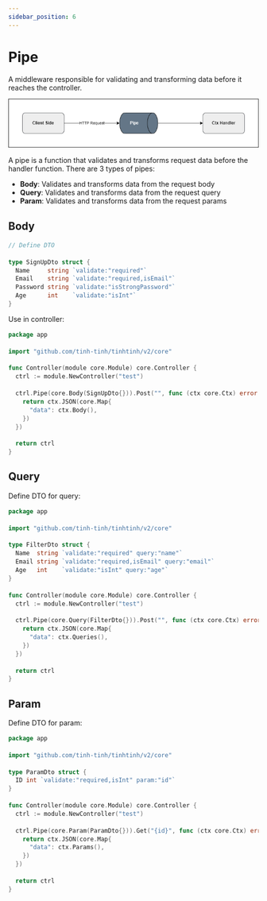 ```yaml
---
sidebar_position: 6
---
```


# Pipe

A middleware responsible for validating and transforming data before it reaches the controller.

![pipe](./img/pipe.png)

A pipe is a function that validates and transforms request data before the handler function. There are 3 types of pipes:
- **Body**: Validates and transforms data from the request body
- **Query**: Validates and transforms data from the request query
- **Param**: Validates and transforms data from the request params

## Body

```go
// Define DTO

type SignUpDto struct {
  Name     string `validate:"required"`
  Email    string `validate:"required,isEmail"`
  Password string `validate:"isStrongPassword"`
  Age      int    `validate:"isInt"`
}
```

Use in controller:

```go
package app

import "github.com/tinh-tinh/tinhtinh/v2/core"

func Controller(module core.Module) core.Controller {
  ctrl := module.NewController("test")
  
  ctrl.Pipe(core.Body(SignUpDto{})).Post("", func (ctx core.Ctx) error {
    return ctx.JSON(core.Map{
      "data": ctx.Body(),
    })
  })
  
  return ctrl
}
```

## Query

Define DTO for query:

```go
package app

import "github.com/tinh-tinh/tinhtinh/v2/core"

type FilterDto struct {
  Name  string `validate:"required" query:"name"`
  Email string `validate:"required,isEmail" query:"email"`
  Age   int    `validate:"isInt" query:"age"`
}

func Controller(module core.Module) core.Controller {
  ctrl := module.NewController("test")
  
  ctrl.Pipe(core.Query(FilterDto{})).Post("", func (ctx core.Ctx) error {
    return ctx.JSON(core.Map{
      "data": ctx.Queries(),
    })
  })
  
  return ctrl
}
```

## Param

Define DTO for param:

```go
package app

import "github.com/tinh-tinh/tinhtinh/v2/core"

type ParamDto struct {
  ID int `validate:"required,isInt" param:"id"`
}

func Controller(module core.Module) core.Controller {
  ctrl := module.NewController("test")
  
  ctrl.Pipe(core.Param(ParamDto{})).Get("{id}", func (ctx core.Ctx) error {
    return ctx.JSON(core.Map{
      "data": ctx.Params(),
    })
  })
  
  return ctrl
}
```